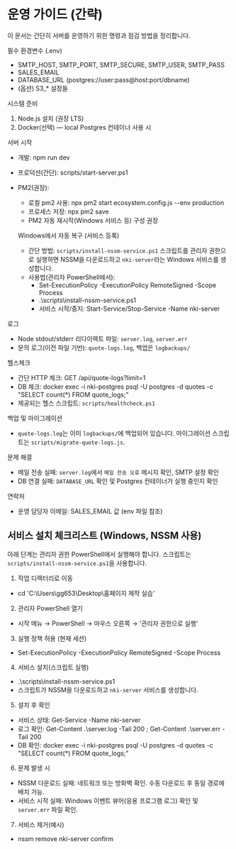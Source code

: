 # 운영 가이드 (간략)

이 문서는 간단히 서버를 운영하기 위한 명령과 점검 방법을 정리합니다.

필수 환경변수 (.env)
- SMTP_HOST, SMTP_PORT, SMTP_SECURE, SMTP_USER, SMTP_PASS
- SALES_EMAIL
- DATABASE_URL (postgres://user:pass@host:port/dbname)
- (옵션) S3_* 설정들

시스템 준비
1. Node.js 설치 (권장 LTS)
2. Docker(선택) — local Postgres 컨테이너 사용 시

서버 시작
- 개발: npm run dev
- 프로덕션(간단): scripts/start-server.ps1
- PM2(권장):
  - 로컬 pm2 사용: npx pm2 start ecosystem.config.js --env production
  - 프로세스 저장: npx pm2 save
  - PM2 자동 재시작(Windows 서비스 등) 구성 권장

  Windows에서 자동 복구 (서비스 등록)
  - 간단 방법: `scripts/install-nssm-service.ps1` 스크립트를 관리자 권한으로 실행하면 NSSM을 다운로드하고 `nki-server`라는 Windows 서비스를 생성합니다.
  - 사용법(관리자 PowerShell에서):
    - Set-ExecutionPolicy -ExecutionPolicy RemoteSigned -Scope Process
    - .\scripts\install-nssm-service.ps1
    - 서비스 시작/중지: Start-Service/Stop-Service -Name nki-server

로그
- Node stdout/stderr 리다이렉트 파일: `server.log`, `server.err`
- 문의 로그(이전 파일 기반): `quote-logs.log`, 백업은 `logbackups/`

헬스체크
- 간단 HTTP 체크: GET /api/quote-logs?limit=1
- DB 체크: docker exec -i nki-postgres psql -U postgres -d quotes -c "SELECT count(*) FROM quote_logs;"
- 제공되는 헬스 스크립트: `scripts/healthcheck.ps1`

백업 및 마이그레이션
- `quote-logs.log`는 이미 `logbackups/`에 백업되어 있습니다. 마이그레이션 스크립트는 `scripts/migrate-quote-logs.js`.

문제 해결
- 메일 전송 실패: `server.log`에서 `메일 전송 오류` 메시지 확인, SMTP 설정 확인
- DB 연결 실패: `DATABASE_URL` 확인 및 Postgres 컨테이너가 실행 중인지 확인

연락처
- 운영 담당자 이메일: SALES_EMAIL 값 (env 파일 참조)

## 서비스 설치 체크리스트 (Windows, NSSM 사용)
아래 단계는 관리자 권한 PowerShell에서 실행해야 합니다. 스크립트는 `scripts/install-nssm-service.ps1`을 사용합니다.

1. 작업 디렉터리로 이동
  - cd 'C:\Users\gg653\Desktop\홈페이지 제작 실습'

2. 관리자 PowerShell 열기
  - 시작 메뉴 → PowerShell → 마우스 오른쪽 → '관리자 권한으로 실행'

3. 실행 정책 허용 (현재 세션)
  - Set-ExecutionPolicy -ExecutionPolicy RemoteSigned -Scope Process

4. 서비스 설치(스크립트 실행)
  - .\scripts\install-nssm-service.ps1
  - 스크립트가 NSSM을 다운로드하고 `nki-server` 서비스를 생성합니다.

5. 설치 후 확인
  - 서비스 상태: Get-Service -Name nki-server
  - 로그 확인: Get-Content .\server.log -Tail 200 ; Get-Content .\server.err -Tail 200
  - DB 확인: docker exec -i nki-postgres psql -U postgres -d quotes -c "SELECT count(*) FROM quote_logs;"

6. 문제 발생 시
  - NSSM 다운로드 실패: 네트워크 또는 방화벽 확인. 수동 다운로드 후 동일 경로에 배치 가능.
  - 서비스 시작 실패: Windows 이벤트 뷰어(응용 프로그램 로그) 확인 및 `server.err` 파일 확인.

7. 서비스 제거(예시)
  - nssm remove nki-server confirm

